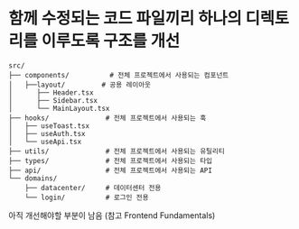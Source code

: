 # 함께 수정되는 코드 파일끼리 하나의 디렉토리를 이루도록 구조를 개선

```
src/
├── components/          # 전체 프로젝트에서 사용되는 컴포넌트
│   ├──layout/         # 공용 레이아웃 
│      ├── Header.tsx
│      ├── Sidebar.tsx
│      └── MainLayout.tsx
├── hooks/              # 전체 프로젝트에서 사용되는 훅
│   ├── useToast.tsx
│   ├── useAuth.tsx
│   └── useApi.tsx
├── utils/              # 전체 프로젝트에서 사용되는 유틸리티
├── types/              # 전체 프로젝트에서 사용되는 타입
├── api/                # 전체 프로젝트에서 사용되는 API
└── domains/
    ├── datacenter/     # 데이터센터 전용
    └── login/          # 로그인 전용
```

아직 개선해야할 부분이 남음 (참고 Frontend Fundamentals)
